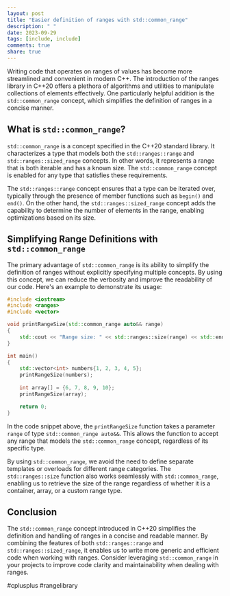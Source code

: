 ```yaml
---
layout: post
title: "Easier definition of ranges with std::common_range"
description: " "
date: 2023-09-29
tags: [include, include]
comments: true
share: true
---
```


Writing code that operates on ranges of values has become more streamlined and convenient in modern C++. The introduction of the ranges library in C++20 offers a plethora of algorithms and utilities to manipulate collections of elements effectively. One particularly helpful addition is the `std::common_range` concept, which simplifies the definition of ranges in a concise manner.

## What is `std::common_range`?

`std::common_range` is a concept specified in the C++20 standard library. It characterizes a type that models both the `std::ranges::range` and `std::ranges::sized_range` concepts. In other words, it represents a range that is both iterable and has a known size. The `std::common_range` concept is enabled for any type that satisfies these requirements.

The `std::ranges::range` concept ensures that a type can be iterated over, typically through the presence of member functions such as `begin()` and `end()`. On the other hand, the `std::ranges::sized_range` concept adds the capability to determine the number of elements in the range, enabling optimizations based on its size.

## Simplifying Range Definitions with `std::common_range`

The primary advantage of `std::common_range` is its ability to simplify the definition of ranges without explicitly specifying multiple concepts. By using this concept, we can reduce the verbosity and improve the readability of our code. Here's an example to demonstrate its usage:

```cpp
#include <iostream>
#include <ranges>
#include <vector>

void printRangeSize(std::common_range auto&& range)
{
    std::cout << "Range size: " << std::ranges::size(range) << std::endl;
}

int main()
{
    std::vector<int> numbers{1, 2, 3, 4, 5};
    printRangeSize(numbers);
    
    int array[] = {6, 7, 8, 9, 10};
    printRangeSize(array);

    return 0;
}
```

In the code snippet above, the `printRangeSize` function takes a parameter `range` of type `std::common_range auto&&`. This allows the function to accept any range that models the `std::common_range` concept, regardless of its specific type.

By using `std::common_range`, we avoid the need to define separate templates or overloads for different range categories. The `std::ranges::size` function also works seamlessly with `std::common_range`, enabling us to retrieve the size of the range regardless of whether it is a container, array, or a custom range type.

## Conclusion

The `std::common_range` concept introduced in C++20 simplifies the definition and handling of ranges in a concise and readable manner. By combining the features of both `std::ranges::range` and `std::ranges::sized_range`, it enables us to write more generic and efficient code when working with ranges. Consider leveraging `std::common_range` in your projects to improve code clarity and maintainability when dealing with ranges.

#cplusplus #rangelibrary